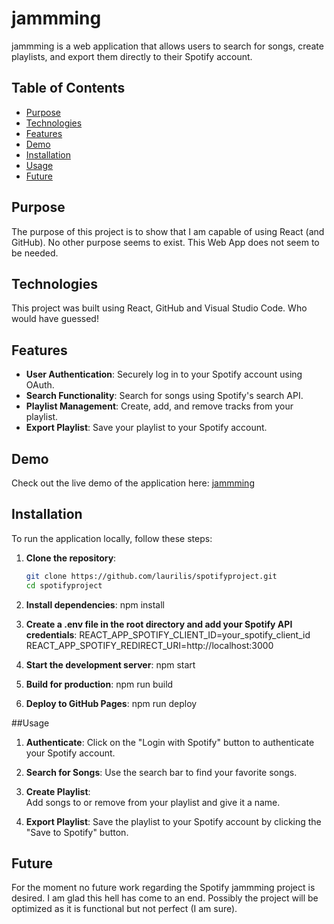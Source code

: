 # jammming

jammming is a web application that allows users to search for songs, create playlists, and export them directly to their Spotify account.

## Table of Contents

- [Purpose](#purpose)
- [Technologies](#technologies)
- [Features](#features)
- [Demo](#demo)
- [Installation](#installation)
- [Usage](#usage)
- [Future](#future)

## Purpose
The purpose of this project is to show that I am capable of using React (and GitHub). No other purpose seems to exist. This Web App does not seem to be needed.

## Technologies
This project was built using React, GitHub and Visual Studio Code. Who would have guessed!

## Features

- **User Authentication**: Securely log in to your Spotify account using OAuth.
- **Search Functionality**: Search for songs using Spotify's search API.
- **Playlist Management**: Create, add, and remove tracks from your playlist.
- **Export Playlist**: Save your playlist to your Spotify account.

## Demo

Check out the live demo of the application here: [jammming](https://laurilis.github.io/spotifyproject)

## Installation

To run the application locally, follow these steps:

1. **Clone the repository**:
   ```sh
   git clone https://github.com/laurilis/spotifyproject.git
   cd spotifyproject

2. **Install dependencies**:
    npm install

3. **Create a .env file in the root directory and add your Spotify API credentials**:
    REACT_APP_SPOTIFY_CLIENT_ID=your_spotify_client_id
    REACT_APP_SPOTIFY_REDIRECT_URI=http://localhost:3000

4. **Start the development server**:
    npm start

5. **Build for production**:
    npm run build

6. **Deploy to GitHub Pages**:
    npm run deploy


##Usage

1. **Authenticate**: 
    Click on the "Login with Spotify" button to authenticate your Spotify account.

2. **Search for Songs**: 
    Use the search bar to find your favorite songs.

3. **Create Playlist**:    
    Add songs to or remove from your playlist and give it a name.

4. **Export Playlist**: 
    Save the playlist to your Spotify account by clicking the "Save to Spotify" button.

## Future
For the moment no future work regarding the Spotify jammming project is desired. I am glad this hell has come to an end. Possibly the project will be optimized as it is functional but not perfect (I am sure).

